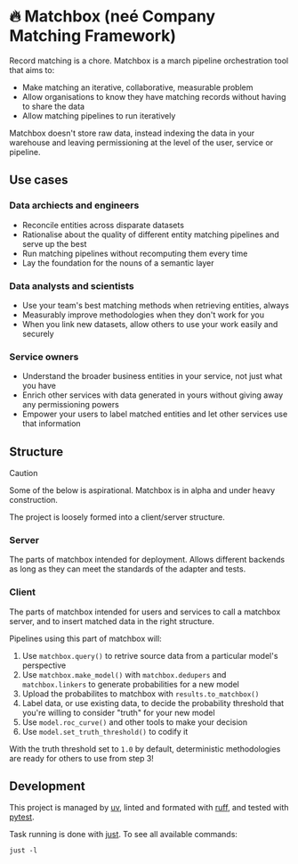 # 🔥 Matchbox (neé Company Matching Framework)

Record matching is a chore. Matchbox is a march pipeline orchestration tool that aims to:

* Make matching an iterative, collaborative, measurable problem
* Allow organisations to know they have matching records without having to share the data
* Allow matching pipelines to run iteratively

Matchbox doesn't store raw data, instead indexing the data in your warehouse and leaving permissioning at the level of the user, service or pipeline. 

## Use cases

### Data archiects and engineers

* Reconcile entities across disparate datasets
* Rationalise about the quality of different entity matching pipelines and serve up the best
* Run matching pipelines without recomputing them every time
* Lay the foundation for the nouns of a semantic layer

### Data analysts and scientists

* Use your team's best matching methods when retrieving entities, always
* Measurably improve methodologies when they don't work for you
* When you link new datasets, allow others to use your work easily and securely

### Service owners

* Understand the broader business entities in your service, not just what you have
* Enrich other services with data generated in yours without giving away any permissioning powers
* Empower your users to label matched entities and let other services use that information

## Structure

> [!CAUTION]
> Some of the below is aspirational. Matchbox is in alpha and under heavy construction.

The project is loosely formed into a client/server structure.

### Server

The parts of matchbox intended for deployment. Allows different backends as long as they can meet the standards of the adapter and tests.

### Client

The parts of matchbox intended for users and services to call a matchbox server, and to insert matched data in the right structure.

Pipelines using this part of matchbox will:

1. Use `matchbox.query()` to retrive source data from a particular model's perspective
2. Use `matchbox.make_model()` with `matchbox.dedupers` and `matchbox.linkers` to generate probabilities for a new model
3. Upload the probabilites to matchbox with `results.to_matchbox()`
4. Label data, or use existing data, to decide the probability threshold that you're willing to consider "truth" for your new model
5. Use `model.roc_curve()` and other tools to make your decision
6. Use `model.set_truth_threshold()` to codify it

With the truth threshold set to `1.0` by default, deterministic methodologies are ready for others to use from step 3!

## Development

This project is managed by [uv](https://docs.astral.sh/uv/), linted and formated with [ruff](https://docs.astral.sh/ruff/), and tested with [pytest](https://docs.pytest.org/en/stable/).

Task running is done with [just](https://just.systems/man/en/). To see all available commands:

```console
just -l
```
